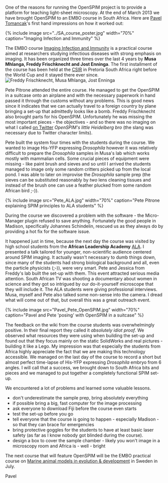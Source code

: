 ---
---
One of the reasons for running the OpenSPIM project is to provide a platform for teaching light-sheet microscopy. At the end of March 2013 we have brought OpenSPIM to an EMBO course in South Africa. Here are [Pavel Tomancak](https://www.mpi-cbg.de/research/research-groups/pavel-tomancak.html)'s first hand impressions on how it worked out:

{% include image src="../SA_course_poster.jpg" width="70%" caption="Imaging Infection and Immunity" %}

The EMBO course [Imaging Infection and Immunity](https://microscopy.synbio.scientific-solution.com/) is a practical course aimed at researchers studying infectious diseases with strong emphasis on imaging. It has been organized three times over the last 4 years by **Musa Mhlanga, Freddy Frischknecht and Jost Enninga**. The first installment of the course has been held at the [CSIR](https://www.csir.co.za/) in Pretoria South Africa right before the World Cup and it stayed there ever since. ![Freddy Frischknecht, Musa Mhlanga, Jost Enninga](Freddy_Musa_Jost.jpg "Freddy Frischknecht, Musa Mhlanga, Jost Enninga")

Pete Pitrone attended the entire course. He managed to get the OpenSPIM in a suitcase onto an airplane and with the necessary paperwork in hand passed it through the customs without any problems. This is good news since it indicates that we can actually travel to a foreign country by plane bringing a set-up that admittedly looks like a bomb. Freddy Frischknecht also brought parts for his OpenSPIM. Unfortunately he was missing the most important pieces - the objectives - and so there was no imaging on what I called [on Twitter](https://twitter.com/PavelTomancak) *OpenSPIM's little Heidelberg bro* (the slang was necessary due to
Twitter character limits).

Pete built the system four times with the students during the course. We wanted to image His-YFP expressing *Drosophila* however it was relatively difficult to prepare the *Drosophila* samples in Musa's lab which works mostly with mammalian cells. Some crucial pieces of equipment were missing - like paint brush and sieves and so until I arrived the students managed to image only some random critters picked up from the local pond. I was able to later on improvise the *Drosophila* sample prep (the sieves can be substituted reasonably by *two* lens cleaning tissues and instead of the brush one can use a feather plucked from some random African bird ;-)).

{% include image src="Pete_ALA.jpg" width="70%" caption="Pete Pitrone explaining SPIM principles to ALA students" %}

During the course we discovered a problem with the software - the Micro-Manager plugin refused to save anything. Fortunately the good people in Madison, specifically Johannes Schindelin, rescued us as they always do by providing a hot fix for the software issue.

It happened just in time, because the next day the course was visited by high school students from the **African Leadership Academy** [ALA](https://www.africanleadershipacademy.org/). I presented a talk tailored for younger, non-scientific audience centered around SPIM imaging. It actually wasn't necessary to dumb things down, since many of the students had strong biological background and all, even the particle physicists (;-)), were very smart. Pete and Jessica from Freddy's lab built the set-up with them. This event attracted serious media attention. South African TV was shooting a documentary about women in science and they got so intrigued by our do-it-yourself microscope that they will include it. The ALA students were giving professional interviews. Musa, myself and Pete also talked some non-sense into the camera. I dread what will come out of that, but overall this was a great outreach event.

{% include image src="Pavel_Pete_OpenSPIM.jpg" width="70%" caption="Pavel and Pete 'posing' with OpenSPIM in a suitcase" %}

The feedback on the wiki from the course students was overwhelmingly positive. In their final report they called it *absolutely idiot proof*. We observed what resources they were using when building the set-up and found out that they focus mainly on the static SolidWorks and real pictures - building it like a Lego. My impression was that especially the students from Africa highly appreciate the fact that we are making this technology accessible. We managed on the last day of the course to record a short but almost perfect time-lapse of His-YFP expressing *Drosophila* embryo from 6 angles. I will call that a success, we brought down to South Africa bits and pieces and we managed to put together a completely functional SPIM set-up.

We encountered a lot of problems and learned some valuable lessons.

  - don't underestimate the sample prep, bring absolutely everything
  - if possible bring a big, fast computer for the image processing
  - ask everyone to download Fiji before the course even starts
  - test the set-up before you go
  - tell everyone that the course is going to happen - especially Madison - so that they can brace for emergencies
  - bring protective goggles for the students to have at least basic laser safety (as far as I know nobody got blinded during the course).
  - design a box to cover the sample chamber - likely you won't image in a microscopy room and Africa is - well - bright

The next course that will feature OpenSPIM will be the EMBO practical course on [Marine animal models in evolution & development](https://events.embo.org/13-marine-devo/index.html) in Sweden in July.

Pavel
